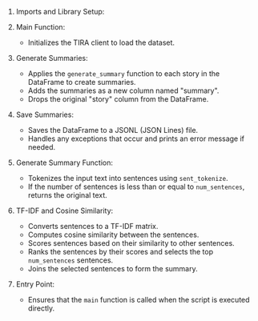 1. Imports and Library Setup:

2. Main Function:
   - Initializes the TIRA client to load the dataset.

3. Generate Summaries:
   - Applies the `generate_summary` function to each story in the DataFrame to create summaries.
   - Adds the summaries as a new column named "summary".
   - Drops the original "story" column from the DataFrame.

4. Save Summaries:
   - Saves the DataFrame to a JSONL (JSON Lines) file.
   - Handles any exceptions that occur and prints an error message if needed.

5. Generate Summary Function:
   - Tokenizes the input text into sentences using `sent_tokenize`.
   - If the number of sentences is less than or equal to `num_sentences`, returns the original text.

6. TF-IDF and Cosine Similarity:
   - Converts sentences to a TF-IDF matrix.
   - Computes cosine similarity between the sentences.
   - Scores sentences based on their similarity to other sentences.
   - Ranks the sentences by their scores and selects the top `num_sentences` sentences.
   - Joins the selected sentences to form the summary.

7. Entry Point:
   - Ensures that the `main` function is called when the script is executed directly.












